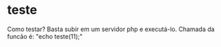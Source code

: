 # teste
Como testar?
Basta subir em um servidor php e executá-lo.
Chamada da funcão é: "echo teste(11);"

